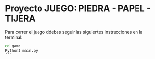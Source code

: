 # Proyecto JUEGO: PIEDRA - PAPEL - TIJERA

Para correr el juego ddebes seguir las siguientes instrucciones en la terminal: 
```sh
cd game
Python3 main.py
´´´

